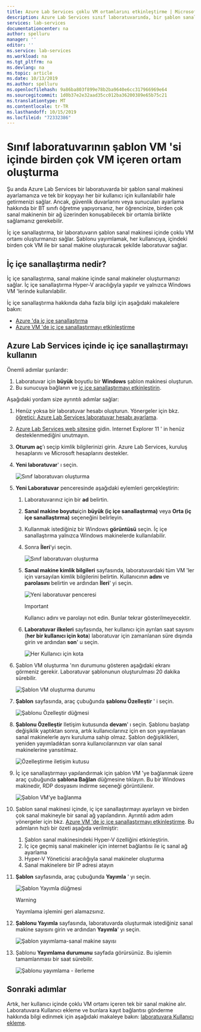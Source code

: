 ```yaml
---
title: Azure Lab Services çoklu VM ortamlarını etkinleştirme | Microsoft Docs
description: Azure Lab Services sınıf laboratuvarında, bir şablon sanal makinesi içinde birden çok sanal makine içeren bir ortam oluşturmayı öğrenin.
services: lab-services
documentationcenter: na
author: spelluru
manager: ''
editor: ''
ms.service: lab-services
ms.workload: na
ms.tgt_pltfrm: na
ms.devlang: na
ms.topic: article
ms.date: 10/13/2019
ms.author: spelluru
ms.openlocfilehash: 9a86ba803f899e78b2ba9640e6cc317966969e64
ms.sourcegitcommit: 1d0b37e2e32aad35cc012ba36200389e65b75c21
ms.translationtype: MT
ms.contentlocale: tr-TR
ms.lasthandoff: 10/15/2019
ms.locfileid: "72332386"
---
```

# <a name="create-an-environment-with-multiple-vms-inside-a-template-vm-of-a-classroom-lab"></a>Sınıf laboratuvarının şablon VM 'si içinde birden çok VM içeren ortam oluşturma
Şu anda Azure Lab Services bir laboratuvarda bir şablon sanal makinesi ayarlamanıza ve tek bir kopyayı her bir kullanıcı için kullanılabilir hale getirmenizi sağlar. Ancak, güvenlik duvarlarını veya sunucuları ayarlama hakkında bir BT sınıfı öğretme yapıyorsanız, her öğrencinize, birden çok sanal makinenin bir ağ üzerinden konuşabilecek bir ortamla birlikte sağlamanız gerekebilir.

İç içe sanallaştırma, bir laboratuvarın şablon sanal makinesi içinde çoklu VM ortamı oluşturmanızı sağlar. Şablonu yayımlamak, her kullanıcıya, içindeki birden çok VM ile bir sanal makine oluşturacak şekilde laboratuvar sağlar.

## <a name="what-is-nested-virtualization"></a>İç içe sanallaştırma nedir?
İç içe sanallaştırma, sanal makine içinde sanal makineler oluşturmanızı sağlar. İç içe sanallaştırma Hyper-V aracılığıyla yapılır ve yalnızca Windows VM 'lerinde kullanılabilir.

İç içe sanallaştırma hakkında daha fazla bilgi için aşağıdaki makalelere bakın:

- [Azure 'da iç içe sanallaştırma](https://azure.microsoft.com/blog/nested-virtualization-in-azure/)
- [Azure VM 'de iç içe sanallaştırmayı etkinleştirme](../../virtual-machines/windows/nested-virtualization.md)

## <a name="use-nested-virtualization-in-azure-lab-services"></a>Azure Lab Services içinde iç içe sanallaştırmayı kullanın
Önemli adımlar şunlardır:

1. Laboratuvar için **büyük** boyutlu bir **Windows** şablon makinesi oluşturun. 
2. Bu sunucuya bağlanın ve [iç içe sanallaştırmayı etkinleştirin](../../virtual-machines/windows/nested-virtualization.md).


Aşağıdaki yordam size ayrıntılı adımlar sağlar: 

1. Henüz yoksa bir laboratuvar hesabı oluşturun. Yönergeler için bkz. [öğretici: Azure Lab Services laboratuvar hesabı ayarlama](tutorial-setup-lab-account.md).
1. [Azure Lab Services web sitesine](https://labs.azure.com) gidin. Internet Explorer 11 ' in henüz desteklenmediğini unutmayın. 
2. **Oturum aç**’ı seçip kimlik bilgilerinizi girin. Azure Lab Services, kuruluş hesaplarını ve Microsoft hesaplarını destekler. 
3. **Yeni laboratuvar**' ı seçin. 
    
    ![Sınıf laboratuvarı oluşturma](../media/tutorial-setup-classroom-lab/new-lab-button.png)
4. **Yeni Laboratuvar** penceresinde aşağıdaki eylemleri gerçekleştirin: 
    1. Laboratuvarınız için bir **ad** belirtin. 
    2. **Sanal makine boyutu**için **büyük (iç içe sanallaştırma)** veya **Orta (iç içe sanallaştırma)** seçeneğini belirleyin.
    6. Kullanmak istediğiniz bir Windows **görüntüsü** seçin. İç içe sanallaştırma yalnızca Windows makinelerde kullanılabilir. 
    4. Sonra **İleri**’yi seçin. 

        ![Sınıf laboratuvarı oluşturma](../media/how-to-enable-multi-vm-environment/new-lab-window.png)
    1. **Sanal makine kimlik bilgileri** sayfasında, laboratuvardaki tüm VM 'ler için varsayılan kimlik bilgilerini belirtin. Kullanıcının **adını** ve **parolasını** belirtin ve ardından **İleri**' yi seçin.  

        ![Yeni laboratuvar penceresi](../media/tutorial-setup-classroom-lab/virtual-machine-credentials.png)

        > [!IMPORTANT]
        > Kullanıcı adını ve parolayı not edin. Bunlar tekrar gösterilmeyecektir.
    3. **Laboratuvar ilkeleri** sayfasında, her kullanıcı için ayrılan saat sayısını (**her bir kullanıcı için kota**) laboratuvar için zamanlanan süre dışında girin ve ardından **son**' u seçin. 

        ![Her Kullanıcı için kota](../media/tutorial-setup-classroom-lab/quota-for-each-user.png)
5. Şablon VM oluşturma 'nın durumunu gösteren aşağıdaki ekranı görmeniz gerekir. Laboratuvar şablonunun oluşturulması 20 dakika sürebilir. 

    ![Şablon VM oluşturma durumu](../media/tutorial-setup-classroom-lab/create-template-vm-progress.png)
1. **Şablon** sayfasında, araç çubuğunda **şablonu Özelleştir** ' i seçin. 

    ![Şablonu Özelleştir düğmesi](../media/how-to-create-manage-template/customize-template-button.png)
2. **Şablonu Özelleştir** Iletişim kutusunda **devam**' ı seçin. Şablonu başlatıp değişiklik yaptıktan sonra, artık kullanıcılarınız için en son yayımlanan sanal makinelerle aynı kuruluma sahip olmaz. Şablon değişiklikleri, yeniden yayımladıktan sonra kullanıcılarınızın var olan sanal makinelerine yansıtılmaz.

    ![Özelleştirme iletişim kutusu](../media/how-to-create-manage-template/customize-template-dialog.png)
1. İç içe sanallaştırmayı yapılandırmak için şablon VM 'ye bağlanmak üzere araç çubuğunda **şablona Bağlan** düğmesine tıklayın. Bu bir Windows makinedir, RDP dosyasını indirme seçeneği görüntülenir. 

    ![Şablon VM'ye bağlanma](../media/how-to-create-manage-template/connect-template-vm.png) 
9. Şablon sanal makinesi içinde, iç içe sanallaştırmayı ayarlayın ve birden çok sanal makineyle bir sanal ağ yapılandırın. Ayrıntılı adım adım yönergeler için bkz. [Azure VM 'de iç içe sanallaştırmayı etkinleştirme](../../virtual-machines/windows/nested-virtualization.md). Bu adımların hızlı bir özeti aşağıda verilmiştir: 
    1. Şablon sanal makinesindeki Hyper-V özelliğini etkinleştirin.
    2. İç içe geçmiş sanal makineler için internet bağlantısı ile iç sanal ağ ayarlama
    3. Hyper-V Yöneticisi aracılığıyla sanal makineler oluşturma
    4. Sanal makinelere bir IP adresi atayın
10. **Şablon** sayfasında, araç çubuğunda **Yayımla** ' yı seçin. 

    ![Şablon Yayımla düğmesi](../media/tutorial-setup-classroom-lab/template-page-publish-button.png)

    > [!WARNING]
    > Yayımlama işlemini geri alamazsınız. 
8. **Şablonu Yayımla** sayfasında, laboratuvarda oluşturmak istediğiniz sanal makine sayısını girin ve ardından **Yayımla**' yı seçin. 

    ![Şablon yayımlama-sanal makine sayısı](../media/tutorial-setup-classroom-lab/publish-template-number-vms.png)
11. Şablonu **Yayımlama durumunu** sayfada görürsünüz. Bu işlemin tamamlanması bir saat sürebilir. 

    ![Şablonu yayımlama - ilerleme](../media/tutorial-setup-classroom-lab/publish-template-progress.png)


## <a name="next-steps"></a>Sonraki adımlar

Artık, her kullanıcı içinde çoklu VM ortamı içeren tek bir sanal makine alır. Laboratuvara Kullanıcı ekleme ve bunlara kayıt bağlantısı gönderme hakkında bilgi edinmek için aşağıdaki makaleye bakın: [laboratuvara Kullanıcı ekleme](tutorial-setup-classroom-lab.md#add-users-to-the-lab).